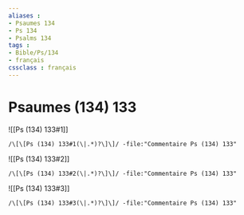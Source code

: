 ```yaml
---
aliases : 
- Psaumes 134
- Ps 134
- Psalms 134
tags : 
- Bible/Ps/134
- français
cssclass : français
---
```


# Psaumes (134) 133

![[Ps (134) 133#1]]

```query
/\[\[Ps (134) 133#1(\|.*)?\]\]/ -file:"Commentaire Ps (134) 133"
```

![[Ps (134) 133#2]]

```query
/\[\[Ps (134) 133#2(\|.*)?\]\]/ -file:"Commentaire Ps (134) 133"
```

![[Ps (134) 133#3]]

```query
/\[\[Ps (134) 133#3(\|.*)?\]\]/ -file:"Commentaire Ps (134) 133"
```


